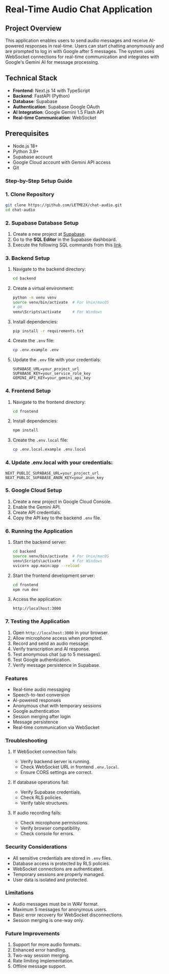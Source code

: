 # Real-Time Audio Chat Application

## Project Overview
This application enables users to send audio messages and receive AI-powered responses in real-time. Users can start chatting anonymously and are prompted to log in with Google after 5 messages. The system uses WebSocket connections for real-time communication and integrates with Google's Gemini AI for message processing.

## Technical Stack
- **Frontend**: Next.js 14 with TypeScript
- **Backend**: FastAPI (Python)
- **Database**: Supabase
- **Authentication**: Supabase Google OAuth
- **AI Integration**: Google Gemini 1.5 Flash API
- **Real-time Communication**: WebSocket

## Prerequisites
- Node.js 18+
- Python 3.9+
- Supabase account
- Google Cloud account with Gemini API access
- Git

### Step-by-Step Setup Guide

### 1. Clone Repository
```bash
git clone https://github.com/LETME2X/chat-audio.git
cd chat-audio
```
### 2. Supabase Database Setup

1. Create a new project at [Supabase](https://supabase.com).
2. Go to the **SQL Editor** in the Supabase dashboard.
3. Execute the following SQL commands from this [link](https://drive.google.com/file/d/1_aw16vugkGBzuYGDOKjq0G3KgAUPubsz/view?usp=sharing).


### 3. Backend Setup

1. Navigate to the backend directory:
    ```bash
    cd backend
    ```

2. Create a virtual environment:
    ```bash
    python -m venv venv
    source venv/bin/activate  # For Unix/macOS
    # OR
    venv\Scripts\activate     # For Windows
    ```

3. Install dependencies:
    ```bash
    pip install -r requirements.txt
    ```

4. Create the `.env` file:
    ```bash
    cp .env.example .env
    ```

5. Update the `.env` file with your credentials:
    ```dotenv
    SUPABASE_URL=your_project_url
    SUPABASE_KEY=your_service_role_key
    GEMINI_API_KEY=your_gemini_api_key
    ```

### 4. Frontend Setup

1. Navigate to the frontend directory:
    ```bash
    cd frontend
    ```

2. Install dependencies:
    ```bash
    npm install
    ```

3. Create the `.env.local` file:
    ```bash
    cp .env.local.example .env.local
    ```


### 4. Update .env.local with your credentials:

```dotenv
NEXT_PUBLIC_SUPABASE_URL=your_project_url
NEXT_PUBLIC_SUPABASE_ANON_KEY=your_anon_key
```


### 5. Google Cloud Setup
1. Create a new project in Google Cloud Console.
2. Enable the Gemini API.
3. Create API credentials.
4. Copy the API key to the backend `.env` file.

### 6. Running the Application

1. Start the backend server:
   ```bash
   cd backend
   source venv/bin/activate  # For Unix/macOS
   venv\Scripts\activate     # For Windows
   uvicorn app.main:app --reload
   ```

2. Start the frontend development server:
   ```bash
   cd frontend
   npm run dev
   ```

3. Access the application:
   ```
   http://localhost:3000
   ```

### 7. Testing the Application
1. Open `http://localhost:3000` in your browser.
2. Allow microphone access when prompted.
3. Record and send an audio message.
4. Verify transcription and AI response.
5. Test anonymous chat (up to 5 messages).
6. Test Google authentication.
7. Verify message persistence in Supabase.

### Features
- Real-time audio messaging
- Speech-to-text conversion
- AI-powered responses
- Anonymous chat with temporary sessions
- Google authentication
- Session merging after login
- Message persistence
- Real-time communication via WebSocket



### Troubleshooting
1. If WebSocket connection fails:
   - Verify backend server is running.
   - Check WebSocket URL in frontend `.env.local`.
   - Ensure CORS settings are correct.

2. If database operations fail:
   - Verify Supabase credentials.
   - Check RLS policies.
   - Verify table structures.

3. If audio recording fails:
   - Check microphone permissions.
   - Verify browser compatibility.
   - Check console for errors.

### Security Considerations
- All sensitive credentials are stored in `.env` files.
- Database access is protected by RLS policies.
- WebSocket connections are authenticated.
- Temporary sessions are properly managed.
- User data is isolated and protected.

### Limitations
- Audio messages must be in WAV format.
- Maximum 5 messages for anonymous users.
- Basic error recovery for WebSocket disconnections.
- Session merging is one-way only.

### Future Improvements
1. Support for more audio formats.
2. Enhanced error handling.
3. Two-way session merging.
4. Rate limiting implementation.
5. Offline message support.



